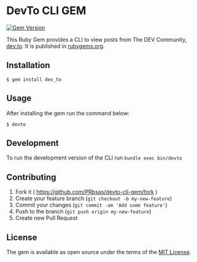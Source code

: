 # DevTo CLI GEM

[![Gem Version](https://badge.fury.io/rb/dev_to.svg)](https://badge.fury.io/rb/dev_to)  

This Ruby Gem provides a CLI to view posts from The DEV Community, [dev.to](https://dev.to/). It is published in [rubygems.org](https://rubygems.org/gems/dev_to).

## Installation

    $ gem install dev_to

## Usage

After installing the gem run the command below:

    $ devto

## Development

To run the development version of the CLI run `bundle exec bin/devto`


## Contributing

1. Fork it ( https://github.com/PRbsas/devto-cli-gem/fork )
2. Create your feature branch (`git checkout -b my-new-feature`)
3. Commit your changes (`git commit -am 'Add some feature'`)
4. Push to the branch (`git push origin my-new-feature`)
5. Create new Pull Request

## License

The gem is available as open source under the terms of the [MIT License](https://opensource.org/licenses/MIT).
